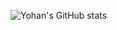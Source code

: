 ![Yohan's GitHub stats](https://github-readme-stats.vercel.app/api?username=Yohanfrm3&show_icons=true&theme=radical)

